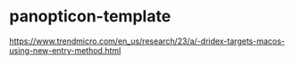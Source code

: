 # panopticon-template

https://www.trendmicro.com/en_us/research/23/a/-dridex-targets-macos-using-new-entry-method.html
